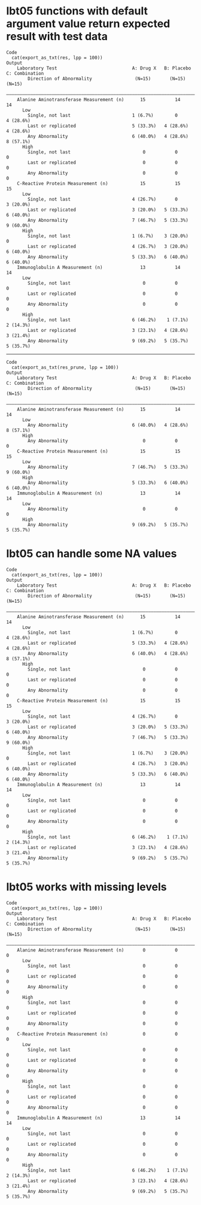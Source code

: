 # lbt05 functions with default argument value return expected result with test data

    Code
      cat(export_as_txt(res, lpp = 100))
    Output
        Laboratory Test                            A: Drug X   B: Placebo   C: Combination
            Direction of Abnormality                (N=15)       (N=15)         (N=15)    
        ——————————————————————————————————————————————————————————————————————————————————
        Alanine Aminotransferase Measurement (n)      15           14             14      
          Low                                                                             
            Single, not last                       1 (6.7%)        0          4 (28.6%)   
            Last or replicated                     5 (33.3%)   4 (28.6%)      4 (28.6%)   
            Any Abnormality                        6 (40.0%)   4 (28.6%)      8 (57.1%)   
          High                                                                            
            Single, not last                           0           0              0       
            Last or replicated                         0           0              0       
            Any Abnormality                            0           0              0       
        C-Reactive Protein Measurement (n)            15           15             15      
          Low                                                                             
            Single, not last                       4 (26.7%)       0          3 (20.0%)   
            Last or replicated                     3 (20.0%)   5 (33.3%)      6 (40.0%)   
            Any Abnormality                        7 (46.7%)   5 (33.3%)      9 (60.0%)   
          High                                                                            
            Single, not last                       1 (6.7%)    3 (20.0%)          0       
            Last or replicated                     4 (26.7%)   3 (20.0%)      6 (40.0%)   
            Any Abnormality                        5 (33.3%)   6 (40.0%)      6 (40.0%)   
        Immunoglobulin A Measurement (n)              13           14             14      
          Low                                                                             
            Single, not last                           0           0              0       
            Last or replicated                         0           0              0       
            Any Abnormality                            0           0              0       
          High                                                                            
            Single, not last                       6 (46.2%)    1 (7.1%)      2 (14.3%)   
            Last or replicated                     3 (23.1%)   4 (28.6%)      3 (21.4%)   
            Any Abnormality                        9 (69.2%)   5 (35.7%)      5 (35.7%)   

---

    Code
      cat(export_as_txt(res_prune, lpp = 100))
    Output
        Laboratory Test                            A: Drug X   B: Placebo   C: Combination
            Direction of Abnormality                (N=15)       (N=15)         (N=15)    
        ——————————————————————————————————————————————————————————————————————————————————
        Alanine Aminotransferase Measurement (n)      15           14             14      
          Low                                                                             
            Any Abnormality                        6 (40.0%)   4 (28.6%)      8 (57.1%)   
          High                                                                            
            Any Abnormality                            0           0              0       
        C-Reactive Protein Measurement (n)            15           15             15      
          Low                                                                             
            Any Abnormality                        7 (46.7%)   5 (33.3%)      9 (60.0%)   
          High                                                                            
            Any Abnormality                        5 (33.3%)   6 (40.0%)      6 (40.0%)   
        Immunoglobulin A Measurement (n)              13           14             14      
          Low                                                                             
            Any Abnormality                            0           0              0       
          High                                                                            
            Any Abnormality                        9 (69.2%)   5 (35.7%)      5 (35.7%)   

# lbt05 can handle some NA values

    Code
      cat(export_as_txt(res, lpp = 100))
    Output
        Laboratory Test                            A: Drug X   B: Placebo   C: Combination
            Direction of Abnormality                (N=15)       (N=15)         (N=15)    
        ——————————————————————————————————————————————————————————————————————————————————
        Alanine Aminotransferase Measurement (n)      15           14             14      
          Low                                                                             
            Single, not last                       1 (6.7%)        0          4 (28.6%)   
            Last or replicated                     5 (33.3%)   4 (28.6%)      4 (28.6%)   
            Any Abnormality                        6 (40.0%)   4 (28.6%)      8 (57.1%)   
          High                                                                            
            Single, not last                           0           0              0       
            Last or replicated                         0           0              0       
            Any Abnormality                            0           0              0       
        C-Reactive Protein Measurement (n)            15           15             15      
          Low                                                                             
            Single, not last                       4 (26.7%)       0          3 (20.0%)   
            Last or replicated                     3 (20.0%)   5 (33.3%)      6 (40.0%)   
            Any Abnormality                        7 (46.7%)   5 (33.3%)      9 (60.0%)   
          High                                                                            
            Single, not last                       1 (6.7%)    3 (20.0%)          0       
            Last or replicated                     4 (26.7%)   3 (20.0%)      6 (40.0%)   
            Any Abnormality                        5 (33.3%)   6 (40.0%)      6 (40.0%)   
        Immunoglobulin A Measurement (n)              13           14             14      
          Low                                                                             
            Single, not last                           0           0              0       
            Last or replicated                         0           0              0       
            Any Abnormality                            0           0              0       
          High                                                                            
            Single, not last                       6 (46.2%)    1 (7.1%)      2 (14.3%)   
            Last or replicated                     3 (23.1%)   4 (28.6%)      3 (21.4%)   
            Any Abnormality                        9 (69.2%)   5 (35.7%)      5 (35.7%)   

# lbt05 works with missing levels

    Code
      cat(export_as_txt(res, lpp = 100))
    Output
        Laboratory Test                            A: Drug X   B: Placebo   C: Combination
            Direction of Abnormality                (N=15)       (N=15)         (N=15)    
        ——————————————————————————————————————————————————————————————————————————————————
        Alanine Aminotransferase Measurement (n)       0           0              0       
          Low                                                                             
            Single, not last                           0           0              0       
            Last or replicated                         0           0              0       
            Any Abnormality                            0           0              0       
          High                                                                            
            Single, not last                           0           0              0       
            Last or replicated                         0           0              0       
            Any Abnormality                            0           0              0       
        C-Reactive Protein Measurement (n)             0           0              0       
          Low                                                                             
            Single, not last                           0           0              0       
            Last or replicated                         0           0              0       
            Any Abnormality                            0           0              0       
          High                                                                            
            Single, not last                           0           0              0       
            Last or replicated                         0           0              0       
            Any Abnormality                            0           0              0       
        Immunoglobulin A Measurement (n)              13           14             14      
          Low                                                                             
            Single, not last                           0           0              0       
            Last or replicated                         0           0              0       
            Any Abnormality                            0           0              0       
          High                                                                            
            Single, not last                       6 (46.2%)    1 (7.1%)      2 (14.3%)   
            Last or replicated                     3 (23.1%)   4 (28.6%)      3 (21.4%)   
            Any Abnormality                        9 (69.2%)   5 (35.7%)      5 (35.7%)   

